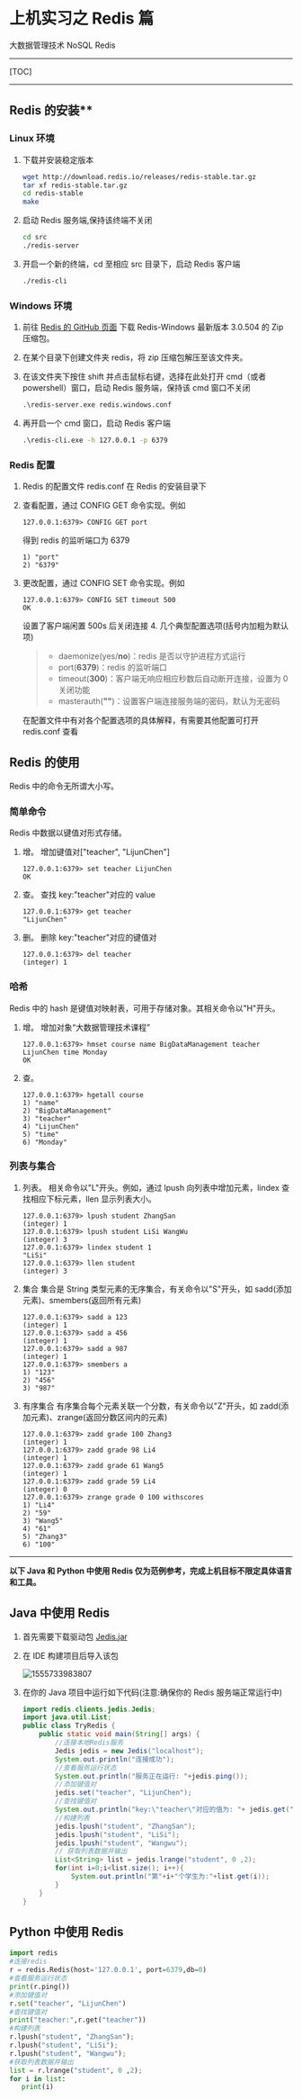 # 上机实习之 Redis 篇

大数据管理技术 NoSQL Redis

---

[TOC]

---

## Redis 的安装\*\*

### Linux 环境

1. 下载并安装稳定版本

   ```sh
   wget http://download.redis.io/releases/redis-stable.tar.gz
   tar xf redis-stable.tar.gz
   cd redis-stable
   make
   ```

2. 启动 Redis 服务端,保持该终端不关闭

   ```sh
   cd src
   ./redis-server
   ```

3. 开启一个新的终端，cd 至相应 src 目录下，启动 Redis 客户端

   ```sh
   ./redis-cli
   ```

### Windows 环境

1. 前往 [Redis 的 GitHub 页面](https://github.com/MicrosoftArchive/redis/releases) 下载 Redis-Windows 最新版本 3.0.504 的 Zip 压缩包。

2. 在某个目录下创建文件夹 redis，将 zip 压缩包解压至该文件夹。
3. 在该文件夹下按住 shift 并点击鼠标右键，选择在此处打开 cmd（或者 powershell）窗口，启动 Redis 服务端，保持该 cmd 窗口不关闭

   ```cmd
   .\redis-server.exe redis.windows.conf
   ```

4. 再开启一个 cmd 窗口，启动 Redis 客户端

   ```cmd
   .\redis-cli.exe -h 127.0.0.1 -p 6379
   ```

### Redis 配置

1. Redis 的配置文件 redis.conf 在 Redis 的安装目录下
2. 查看配置，通过 CONFIG GET 命令实现。例如

   ```redis
   127.0.0.1:6379> CONFIG GET port
   ```

   得到 redis 的监听端口为 6379

   ```text
   1) "port"
   2) "6379"
   ```

3. 更改配置，通过 CONFIG SET 命令实现。例如

   ```redis
   127.0.0.1:6379> CONFIG SET timeout 500
   OK
   ```

   设置了客户端闲置 500s 后关闭连接 4. 几个典型配置选项(括号内加粗为默认项)

   > - daemonize(yes/**no**)：redis 是否以守护进程方式运行
   > - port(**6379**)：redis 的监听端口
   > - timeout(**300**)：客户端无响应相应秒数后自动断开连接，设置为 0 关闭功能
   > - masterauth(**""**)：设置客户端连接服务端的密码，默认为无密码

   在配置文件中有对各个配置选项的具体解释，有需要其他配置可打开 redis.conf 查看

## **Redis 的使用**

Redis 中的命令无所谓大小写。

### 简单命令

Redis 中数据以键值对形式存储。

1. 增。
   增加键值对["teacher", "LijunChen"]

   ```redis
   127.0.0.1:6379> set teacher LijunChen
   OK
   ```

2. 查。
   查找 key:"teacher"对应的 value

   ```redis
   127.0.0.1:6379> get teacher
   "LijunChen"
   ```

3. 删。
   删除 key:"teacher"对应的键值对

   ```redis
   127.0.0.1:6379> del teacher
   (integer) 1
   ```

### 哈希

Redis 中的 hash 是键值对映射表，可用于存储对象。其相关命令以"H"开头。

1. 增。
   增加对象“大数据管理技术课程”

   ```redis
   127.0.0.1:6379> hmset course name BigDataManagement teacher LijunChen time Monday
   OK
   ```

2. 查。

   ```redis
   127.0.0.1:6379> hgetall course
   1) "name"
   2) "BigDataManagement"
   3) "teacher"
   4) "LijunChen"
   5) "time"
   6) "Monday"
   ```

### 列表与集合

1. 列表。
   相关命令以"L"开头。例如，通过 lpush 向列表中增加元素，lindex 查找相应下标元素，llen 显示列表大小。

   ```redis
   127.0.0.1:6379> lpush student ZhangSan
   (integer) 1
   127.0.0.1:6379> lpush student LiSi WangWu
   (integer) 3
   127.0.0.1:6379> lindex student 1
   "LiSi"
   127.0.0.1:6379> llen student
   (integer) 3
   ```

2. 集合
   集合是 String 类型元素的无序集合，有关命令以"S"开头，如 sadd(添加元素)、smembers(返回所有元素)

   ```redis
   127.0.0.1:6379> sadd a 123
   (integer) 1
   127.0.0.1:6379> sadd a 456
   (integer) 1
   127.0.0.1:6379> sadd a 987
   (integer) 1
   127.0.0.1:6379> smembers a
   1) "123"
   2) "456"
   3) "987"
   ```

3. 有序集合
   有序集合每个元素关联一个分数，有关命令以"Z"开头，如 zadd(添加元素)、zrange(返回分数区间内的元素)

   ```redis
   127.0.0.1:6379> zadd grade 100 Zhang3
   (integer) 1
   127.0.0.1:6379> zadd grade 98 Li4
   (integer) 1
   127.0.0.1:6379> zadd grade 61 Wang5
   (integer) 1
   127.0.0.1:6379> zadd grade 59 Li4
   (integer) 0
   127.0.0.1:6379> zrange grade 0 100 withscores
   1) "Li4"
   2) "59"
   3) "Wang5"
   4) "61"
   5) "Zhang3"
   6) "100"
   ```

---

**以下 Java 和 Python 中使用 Redis 仅为范例参考，完成上机目标不限定具体语言和工具。**

## **Java 中使用 Redis**

1. 首先需要下载驱动包 [Jedis.jar](http://central.maven.org/maven2/redis/clients/jedis/2.9.0/jedis-2.9.0.jar)

2. 在 IDE 构建项目后导入该包

   ![1555733983807](上机实习之Redis篇.assets/1555733983807.png)

3. 在你的 Java 项目中运行如下代码(注意:确保你的 Redis 服务端正常运行中)

   ```java
   import redis.clients.jedis.Jedis;
   import java.util.List;
   public class TryRedis {
       public static void main(String[] args) {
           //连接本地Redis服务
           Jedis jedis = new Jedis("localhost");
           System.out.println("连接成功");
           //查看服务运行状态
           System.out.println("服务正在运行: "+jedis.ping());
           //添加键值对
           jedis.set("teacher", "LijunChen");
           //查找键值对
           System.out.println("key:\"teacher\"对应的值为: "+ jedis.get("teacher"));
           //构建列表
           jedis.lpush("student", "ZhangSan");
           jedis.lpush("student", "LiSi");
           jedis.lpush("student", "Wangwu");
           // 获取列表数据并输出
           List<String> list = jedis.lrange("student", 0 ,2);
           for(int i=0;i<list.size(); i++){
               System.out.println("第"+i+"个学生为:"+list.get(i));
           }
       }
   }
   ```

## **Python 中使用 Redis**

```python
import redis
#连接redis
r = redis.Redis(host='127.0.0.1', port=6379,db=0)
#查看服务运行状态
print(r.ping())
#添加键值对
r.set("teacher", "LijunChen")
#查找键值对
print("teacher:",r.get("teacher"))
#构建列表
r.lpush("student", "ZhangSan");
r.lpush("student", "LiSi");
r.lpush("student", "Wangwu");
#获取列表数据并输出
list = r.lrange("student", 0 ,2);
for i in list:
   print(i)
```
